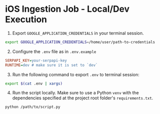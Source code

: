 # iOS Ingestion Job - Local/Dev Execution

1. Export `GOOGLE_APPLICATION_CREDENTIALS` in your terminal session.

```bash
export GOOGLE_APPLICATION_CREDENTIALS=/home/user/path-to-credentials
```

2. Configure the `.env` file as in `.env.example`

```ini
SERPAPI_KEY=your-serpapi-key
RUNTIME=dev # make sure it is set to `dev`
```

3. Run the following command to export `.env` to terminal session:

```bash
export $(cat .env | xargs)
```

4. Run the script locally. Make sure to use a Python `venv`
with the dependencies specified at the project root folder's `requirements.txt`.

```bash
python /path/to/script.py
```